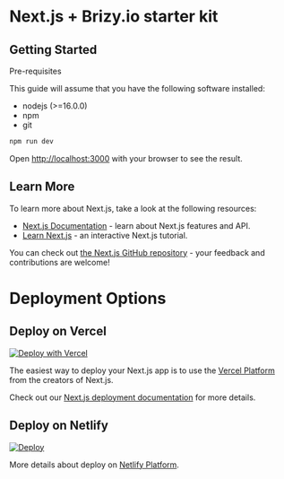 # Next.js + Brizy.io starter kit

## Getting Started

Pre-requisites

This guide will assume that you have the following software installed:

- nodejs (>=16.0.0)
- npm
- git

```bash
npm run dev
```

Open [http://localhost:3000](http://localhost:3000) with your browser to see the result.

## Learn More

To learn more about Next.js, take a look at the following resources:

- [Next.js Documentation](https://nextjs.org/docs) - learn about Next.js features and API.
- [Learn Next.js](https://nextjs.org/learn/foundations/about-nextjs) - an interactive Next.js tutorial.

You can check out [the Next.js GitHub repository](https://github.com/vercel/next.js/) - your feedback and contributions are welcome!

# Deployment Options

## Deploy on Vercel

[![Deploy with Vercel](https://vercel.com/button)](https://vercel.com/new/clone/hidden?repository-url=https://github.com/EasyBrizy/builder&project-name=easybrizynextjs&repository-name=easybrizynextjs&demo-title=EasyBrizy&demo-description=Brizy+with+NextJS&demo-url=https://brizy.io&demo-image=https://a-cloud.b-cdn.net/media/original/48784df12e0f26e18235bde2ecd5510a/image.svg)

The easiest way to deploy your Next.js app is to use the [Vercel Platform](https://vercel.com/new?utm_source=github.com&utm_medium=referral&utm_campaign=turborepo-readme) from the creators of Next.js.

Check out our [Next.js deployment documentation](https://nextjs.org/docs/deployment) for more details.

## Deploy on Netlify

[![Deploy](https://www.netlify.com/img/deploy/button.svg)](https://app.netlify.com/start/deploy?repository=https://github.com/EasyBrizy/builder)

More details about deploy on [Netlify Platform](https://docs.netlify.com/get-started/#deploy-a-project-to-netlify).
